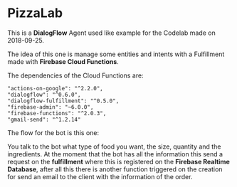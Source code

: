 # PizzaLab
This is a **DialogFlow** Agent used like example for the Codelab made on 2018-09-25.

The idea of this one is manage some entities and intents with a Fulfillment made with **Firebase Cloud Functions**.

The dependencies of the Cloud Functions are:

    "actions-on-google": "^2.2.0",
    "dialogflow": "^0.6.0",
    "dialogflow-fulfillment": "^0.5.0",
    "firebase-admin": "~6.0.0",
    "firebase-functions": "^2.0.3",
    "gmail-send": "^1.2.14"

The flow for the bot is this one:

You talk to the bot what type of food you want, the size, quantity and the ingredients. At the moment that the bot has all the information this send a request on the **fulfillment** where this is registered on the **Firebase Realtime Database**, after all this there is another function triggered on the creation for send an email to the client with the information of the order.